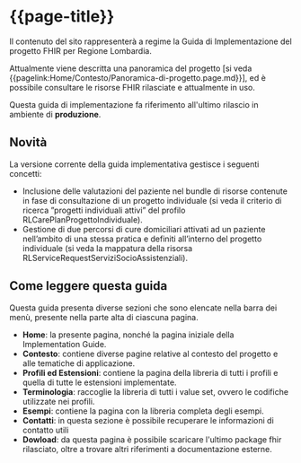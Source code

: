 # {{page-title}}

<div class="alert alert-warning">
Il contenuto del sito rappresenterà a regime la Guida di Implementazione del progetto FHIR per Regione Lombardia. 

Attualmente viene descritta una panoramica del progetto \[si veda {{pagelink:Home/Contesto/Panoramica-di-progetto.page.md}}\], 
ed è possibile consultare le risorse FHIR rilasciate e attualmente in uso.
</div>

<div class="alert alert-info">
Questa guida di implementazione fa riferimento all'ultimo rilascio in ambiente di <b>produzione</b>.
</div>

## Novità
La versione corrente della guida implementativa gestisce i seguenti concetti:
- Inclusione delle valutazioni del paziente nel bundle di risorse contenute in fase di consultazione di un progetto individuale (si veda il criterio di ricerca ”progetti individuali attivi” del profilo RLCarePlanProgettoIndividuale).
- Gestione di due percorsi di cure domiciliari attivati ad un paziente nell’ambito di una stessa pratica e definiti all’interno del progetto individuale (si veda la mappatura della risorsa RLServiceRequestServiziSocioAssistenziali).

## Come leggere questa guida
Questa guida presenta diverse sezioni che sono elencate nella barra dei menù, presente nella parte alta di ciascuna pagina.
- **Home**: la presente pagina, nonché la pagina iniziale della Implementation Guide.
- **Contesto**: contiene diverse pagine relative al contesto del progetto e alle tematiche di applicazione.
- **Profili ed Estensioni**: contiene la pagina della libreria di tutti i profili e quella di tutte le estensioni implementate.
- **Terminologia**: raccoglie la libreria di tutti i value set, ovvero le codifiche utilizzate nei profili.
- **Esempi**: contiene la pagina con la libreria completa degli esempi.
- **Contatti**: in questa sezione è possibile recuperare le informazioni di contatto utili
- **Dowload**: da questa pagina è possibile scaricare l'ultimo package fhir rilasciato, oltre a trovare altri riferimenti a documentazione esterne.
